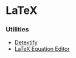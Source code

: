 # LaTeX

### Utilities

* [Detextify](https://detexify.kirelabs.org/classify.html)
* [LaTeX Equation Editor](https://www.codecogs.com/latex/eqneditor.php)

